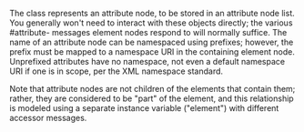 The class represents an attribute node, to be stored in an attribute node list. You generally won't need to interact with these objects directly; the various #attribute- messages element nodes respond to will normally suffice. The name of an attribute node can be namespaced using prefixes; however, the prefix must be mapped to a namespace URI in the containing element node. Unprefixed attributes have no namespace, not even a default namespace URI if one is in scope, per the XML namespace standard.

Note that attribute nodes are not children of the elements that contain them; rather, they are considered to be "part" of the element, and this relationship is modeled using a separate instance variable ("element") with different accessor messages.